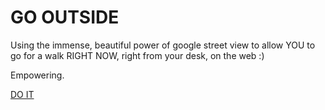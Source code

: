 # GO OUTSIDE

Using the immense, beautiful power of google street view to allow YOU to go for a walk RIGHT NOW, right from your desk, on the web :)

Empowering.

[DO IT](https://gooutside.emmabhoward.com)
